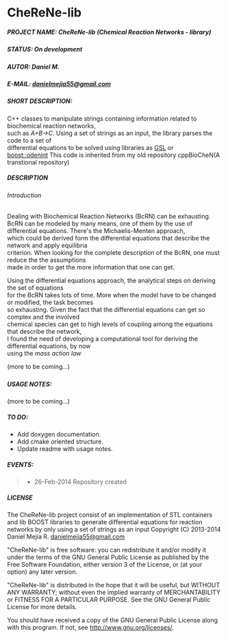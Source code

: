 CheReNe-lib
=======

##### PROJECT NAME:	CheReNe-lib (Chemical Reaction Networks - library)  
##### STATUS:		On development    
##### AUTOR:		Daniel M.
##### E-MAIL:		[danielmejia55@gmail.com](mailto:danielmejia55@gmail.com)  
##### SHORT DESCRIPTION:  
C++ classes to manipulate strings containing information related to biochemical reaction networks,  
such as _A+B->C_. Using a set of strings as an input, the library parses the code to a set of  
differential equations to be solved using libraries as [GSL](http://www.gnu.org/software/gsl/) or  
[boost::odenint](http://www.boost.org/doc/libs/1_55_0b1/libs/numeric/odeint/doc/html/index.html) 
This code is inherited from my old repository cppBioCheN(A transtional repository)

##### DESCRIPTION   
###### Introduction   
Dealing with Biochemical Reaction Networks (BcRN) can be exhausting. BcRN can be modeled by many 
means, one of them by the use of differential equations. There's the Michaelis-Menten approach,  
which could be derived form the differential equations that describe the network and apply equilibria   
criterion. When looking for the complete description of the BcRN, one must reduce the the assumptions  
made in order to get the more information that one can get.  
  
Using the differential equations approach, the analytical steps on deriving the set of equations   
for the BcRN takes lots of time. More when the model have to be changed or modified, the task becomes   
so exhausting. Given the fact that the differential equations can get so complex and the involved   
chemical species can get to high levels of coupling among the equations that describe the network,  
I found the need of developing a computational tool for deriving the differential equations, by now  
using the _mass action law_   

(more to be coming...)

#####

##### USAGE NOTES:  

(more to be coming...)

##### TO DO:
* Add doxygen documentation.  
* Add cmake oriented structure.  
* Update readme with usage notes.  

##### EVENTS:
>* 26-Feb-2014	Repository created  

##### LICENSE
    
The CheReNe-lib project consist of an  implementation of STL containers and lib BOOST libraries
to generate differential equations for reaction networks by only using a set of strings as an input
Copyright (C) 2013-2014  Daniel Mejía R. [danielmejia55@gmail.com](mailto:danielmejia55@gmail.com) 

"CheReNe-lib" is free software: you can redistribute it and/or modify
it under the terms of the GNU General Public License as published by
the Free Software Foundation, either version 3 of the License, or
(at your option) any later version.

"CheReNe-lib" is distributed in the hope that it will be useful,
but WITHOUT ANY WARRANTY; without even the implied warranty of
MERCHANTABILITY or FITNESS FOR A PARTICULAR PURPOSE.  See the
GNU General Public License for more details.

You should have received a copy of the GNU General Public License
along with this program.  If not, see <http://www.gnu.org/licenses/>.
